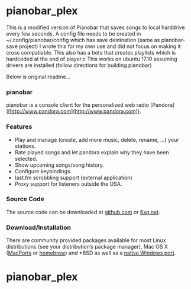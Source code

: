 # pianobar_plex
This is a modified version of Pianobar that saves songs to local harddrive every few seconds.
A config file needs to be created in ~/.config/pianobar/config which has save destination (same as pianobar-save project)
I wrote this for my own use and did not focus on making it cross compatiable.  This also has a beta that creates playlists which is hardcoded at the end of player.c
This works on ubuntu 17.10 assuming drivers are installed (follow directions for building pianobar)


Below is original readme...


### pianobar

pianobar is a console client for the personalized web radio [Pandora]
([http://www.pandora.com](http://www.pandora.com)).

### Features

* Play and manage (create, add more music, delete, rename, ...) your stations.
* Rate played songs and let pandora explain why they have been selected.
* Show upcoming songs/song history.
* Configure keybindings.
* last.fm scrobbling support (external application)
* Proxy support for listeners outside the USA.

### Source Code

The source code can be downloaded at [github.com](http://github.com/PromyLOPh/pianobar/)
or [6xq.net](http://6xq.net/projects/pianobar/).

### Download/Installation

There are community provided packages available for most Linux distributions (see your distribution’s package manager), Mac OS X ([MacPorts](http://trac.macports.org/browser/trunk/dports/audio/pianobar/Portfile) or [homebrew](http://brew.sh/)) and *BSD as well as a [native Windows port](https://github.com/thedmd/pianobar-windows).
# pianobar_plex
